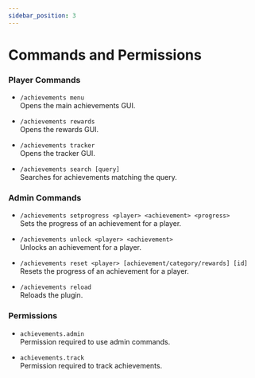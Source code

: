 ```yaml
---
sidebar_position: 3
---
```


# Commands and Permissions

### Player Commands

- `/achievements menu` <br/>
  Opens the main achievements GUI.

- `/achievements rewards` <br/>
  Opens the rewards GUI.

- `/achievements tracker` <br/>
  Opens the tracker GUI.

- `/achievements search [query]` <br/>
  Searches for achievements matching the query.

### Admin Commands

- `/achievements setprogress <player> <achievement> <progress>` <br/>
  Sets the progress of an achievement for a player.

- `/achievements unlock <player> <achievement>` <br/>
  Unlocks an achievement for a player.

- `/achievements reset <player> [achievement/category/rewards] [id]` <br/>
  Resets the progress of an achievement for a player.

- `/achievements reload` <br/>
  Reloads the plugin.

### Permissions

- `achievements.admin` <br/>
  Permission required to use admin commands.

- `achievements.track` <br/>
  Permission required to track achievements.